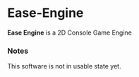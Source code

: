 # Ease-Engine

**Ease Engine** is a 2D Console Game Engine


### Notes
   This software is not in usable state yet.